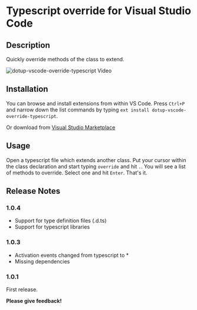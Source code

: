 # Typescript override for Visual Studio Code
## Description

Quickly override methods of the class to extend.

![dotup-vscode-override-typescript Video](https://raw.githubusercontent.com/dotupNET/dotup-vscode-override-typescript/master/images/video.gif)

## Installation

You can browse and install extensions from within VS Code. Press `Ctrl+P` and narrow down the list commands by typing `ext install dotup-vscode-override-typescript`.

Or download from 
[Visual Studio Marketplace](https://marketplace.visualstudio.com/items?itemName=dotup.dotup-vscode-override-typescript "Visual Studio Marketplace Homepage")

## Usage

Open a typescript file which extends another class. Put your cursor within the class declaration and start typing `override` and hit `.`. You will see a list of methods to override. Select one and hit `Enter`. That's it.

## Release Notes

### 1.0.4

- Support for type definition files (.d.ts)
- Support for typescript libraries

### 1.0.3

- Activation events changed from typescript to *
- Missing dependencies

### 1.0.1

First release.

**Please give feedback!**
